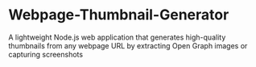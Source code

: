 # Webpage-Thumbnail-Generator
A lightweight Node.js web application that generates high-quality thumbnails from any webpage URL by extracting Open Graph images or capturing screenshots
